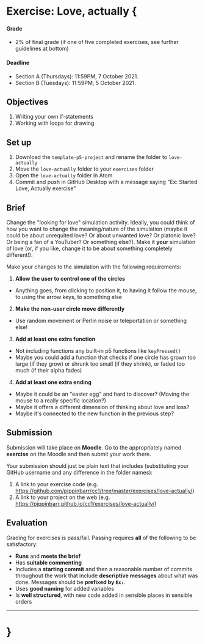 # Exercise: Love, actually {

#### Grade
- 2% of final grade (if one of five completed exercises, see further guidelines at bottom)  

#### Deadline
- Section A (Thursdays): 11:59PM, 7 October 2021.
- Section B (Tuesdays): 11:59PM, 5 October 2021.

## Objectives

1. Writing your own if-statements
2. Working with loops for drawing

## Set up

1. Download the `template-p5-project` and rename the folder to `love-actually`
3. Move the `love-actually` folder to your `exercises` folder
4. Open the `love-actually` folder in Atom
5. Commit and push in GitHub Desktop with a message saying "Ex: Started Love, Actually exercise"

## Brief

Change the "looking for love" simulation activity. Ideally, you could think of how you want to change the meaning/nature of the simulation (maybe it could be about unrequited love? Or about unwanted love? Or platonic love? Or being a fan of a YouTuber? Or something else?). Make it **your** simulation of love (or, if you like, change it to be about something completely different!).

Make your changes to the simulation with the following requirements:

1. **Allow the user to control one of the circles**
  - Anything goes, from clicking to position it, to having it follow the mouse, to using the arrow keys, to something else
2. **Make the non-user circle move differently**
  - Use random movement or Perlin noise or teleportation or something else!
3. **Add at least one extra function**
  - Not including functions any built-in p5 functions like `keyPressed()`
  - Maybe you could add a function that checks if one circle has grown too large (if they grow) or shrunk too small (if they shrink), or faded too much (if their alpha fades)
4. **Add at least one extra ending**
  - Maybe it could be an "easter egg" and hard to discover? (Moving the mouse to a really specific location?)
  - Maybe it offers a different dimension of thinking about love and loss?
  - Maybe it's connected to the new function in the previous step?

## Submission

Submission will take place on **Moodle**. Go to the appropriately named **exercise** on the Moodle and then submit your work there.

Your submission should just be plain text that includes (substituting your GitHub username and any difference in the folder names):

1. A link to your exercise code (e.g. https://github.com/pippinbarr/cc1/tree/master/exercises/love-actually/)
2. A link to your project on the web (e.g. https://pippinbarr.github.io/cc1/exercises/love-actually/)

## Evaluation

Grading for exercises is pass/fail. Passing requires **all** of the following to be satisfactory:

- **Runs** and **meets the brief**
- Has **suitable commenting**
- Includes a **starting commit** and then a reasonable number of commits throughout the work that include **descriptive messages** about what was done. Messages should be **prefixed by `Ex:`**.
- Uses **good naming** for added variables
- Is **well structured**, with new code added in sensible places in sensible orders

---

# }
